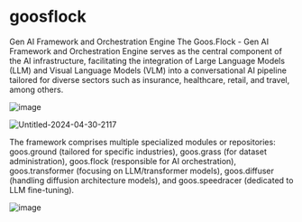 # goosflock
Gen AI Framework and Orchestration Engine
The Goos.Flock - Gen AI Framework and Orchestration Engine serves as the central component of the AI infrastructure, facilitating the integration of Large Language Models (LLM) and Visual Language Models (VLM) into a conversational AI pipeline tailored for diverse sectors such as insurance, healthcare, retail, and travel, among others.

![image](https://github.com/bytegoose/goos.flock/assets/3196457/c4ae9da5-1cbf-4394-80dc-1b1f85694fb3)



![Untitled-2024-04-30-2117](https://github.com/bytegoose/goos.flock/assets/3196457/122bf678-6891-4d76-8f59-e295fa11a1d0)

The framework comprises multiple specialized modules or repositories: goos.ground (tailored for specific industries), goos.grass (for dataset administration), goos.flock (responsible for AI orchestration), goos.transformer (focusing on LLM/transformer models), goos.diffuser (handling diffusion architecture models), and goos.speedracer (dedicated to LLM fine-tuning).

![image](https://github.com/bytegoose/goos.flock/assets/3196457/13999b88-e302-43f3-b968-b0b079f0800a)
